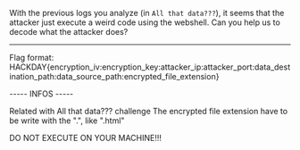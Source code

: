 With the previous logs you analyze (in `All that data???`), it seems that the attacker just execute a weird code using the webshell. Can you help us to decode what the attacker does?

-----------------------------------
  
Flag format: HACKDAY{encryption_iv:encryption_key:attacker_ip:attacker_port:data_destination_path:data_source_path:encrypted_file_extension}

----- INFOS -----
  
Related with All that data??? challenge
The encrypted file extension have to be write with the ".", like ".html"

DO NOT EXECUTE ON YOUR MACHINE!!!
